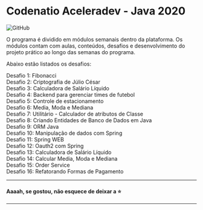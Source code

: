 # Codenatio Aceleradev - Java 2020

![GitHub](https://img.shields.io/github/license/pricardoti/codenatio-aceleradev-java?color=blue&style=flat-square)


O programa é dividido em módulos semanais dentro da plataforma. Os módulos contam com aulas, conteúdos, desafios e desenvolvimento do projeto prático ao longo das semanas do programa.

Abaixo estão listados os desafios:

Desafio 1: Fibonacci <br />
Desafio 2: Criptografia de Júlio César <br />
Desafio 3: Calculadora de Salário Líquido <br />
Desafio 4: Backend para gerenciar times de futebol <br />
Desafio 5: Controle de estacionamento <br />
Desafio 6: Media, Moda e Mediana <br />
Desafio 7: Utilitário - Calculador de atributos de Classe <br />
Desafio 8: Criando Entidades de Banco de Dados em Java <br />
Desafio 9: ORM Java <br />
Desafio 10: Manipulação de dados com Spring <br />
Desafio 11: Spring WEB <br />
Desafio 12: Oauth2 com Spring <br />
Desafio 13: Calculadora de Salário Líquido <br />
Desafio 14: Calcular Media, Moda e Mediana <br />
Desafio 15: Order Service <br />
Desafio 16: Refatorando Formas de Pagamento <br />

---

#### Aaaah, se gostou, não esquece de deixar a :star:

---
